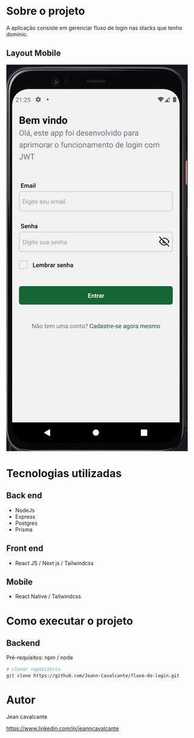 # Sobre o projeto

A aplicação consiste em gerenciar fluxo de login nas stacks que tenho dominio.

## Layout Mobile
![Web 1](https://github.com/Jeann-Cavalcante/fluxo-de-login/blob/master/reactnative/src/assets/autenticaçãoRN.gif)



# Tecnologias utilizadas
## Back end
- NodeJs
- Express
- Postgres
- Prisma
## Front end
- React JS / Next js / Tailwindcss

## Mobile
- React Native / Tailwindcss 

# Como executar o projeto

## Backend
Pré-requisitos: npm / node

```bash
# clonar repositório
git clone https://github.com/Jeann-Cavalcante/fluxo-de-login.git

```

# Autor

Jean cavalcante

https://www.linkedin.com/in/jeanncavalcante

